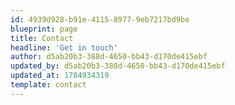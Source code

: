 ```yaml
---
id: 4939d928-b91e-4115-8977-9eb7217bd9be
blueprint: page
title: Contact
headline: 'Get in touch'
author: d5ab20b3-388d-4650-bb43-d170de415ebf
updated_by: d5ab20b3-388d-4650-bb43-d170de415ebf
updated_at: 1704934319
template: contact
---
```

